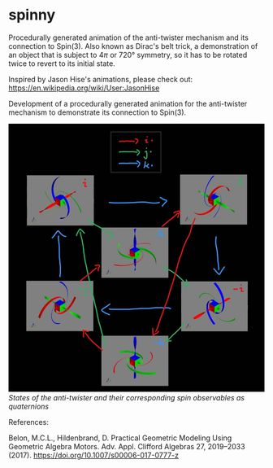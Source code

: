 # spinny
Procedurally generated animation of the anti-twister mechanism and its connection to Spin(3).
Also known as Dirac's belt trick, a demonstration of an object that is subject to $4\pi$ or $720°$ symmetry, so it has to be rotated twice to revert to its initial state.

Inspired by Jason Hise's animations, please check out:
https://en.wikipedia.org/wiki/User:JasonHise


Development of a procedurally generated animation for the anti-twister mechanism to demonstrate its connection to Spin(3).

![Observables as quaternions](https://raw.githubusercontent.com/AmirLeidel/spinny/master/Screenshot_20230508_005140.jpg)
*States of the anti-twister and their corresponding spin observables as quaternions*

References:

Belon, M.C.L., Hildenbrand, D. Practical Geometric Modeling Using Geometric Algebra Motors. Adv. Appl. Clifford Algebras 27, 2019–2033 (2017). https://doi.org/10.1007/s00006-017-0777-z
